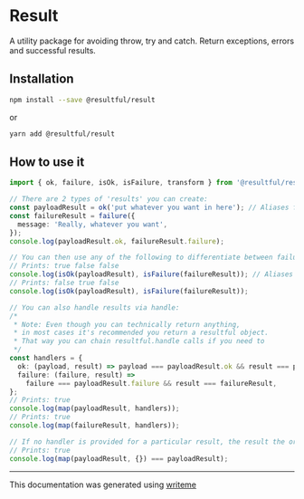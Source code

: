 # Result

A utility package for avoiding throw, try and catch. Return exceptions, errors and successful results.

## Installation

```bash
npm install --save @resultful/result
```
or
```bash
yarn add @resultful/result
```

## How to use it

```typescript
import { ok, failure, isOk, isFailure, transform } from '@resultful/result';

// There are 2 types of 'results' you can create:
const payloadResult = ok('put whatever you want in here'); // Aliases for resultful.ok include: resultful.ok resultful.normal
const failureResult = failure({
  message: 'Really, whatever you want',
});
console.log(payloadResult.ok, failureResult.failure);

// You can then use any of the following to differentiate between failure types:
// Prints: true false false
console.log(isOk(payloadResult), isFailure(failureResult)); // Aliases for resultful.hasSuccess include: resultful.isPayload resultful.isNormal
// Prints: false true false
console.log(isOk(payloadResult), isFailure(failureResult));

// You can also handle results via handle:
/*
 * Note: Even though you can technically return anything,
 * in most cases it's recommended you return a resultful object.
 * That way you can chain resultful.handle calls if you need to
 */
const handlers = {
  ok: (payload, result) => payload === payloadResult.ok && result === payloadResult,
  failure: (failure, result) =>
    failure === payloadResult.failure && result === failureResult,
};
// Prints: true
console.log(map(payloadResult, handlers));
// Prints: true
console.log(map(failureResult, handlers));

// If no handler is provided for a particular result, the result the original result gets returned
// Prints: true
console.log(map(payloadResult, {}) === payloadResult);
```

---
This documentation was generated using [writeme](https://www.npmjs.com/package/@writeme/core)
